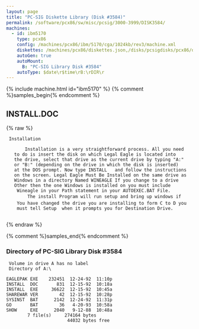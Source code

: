 ```yaml
---
layout: page
title: "PC-SIG Diskette Library (Disk #3584)"
permalink: /software/pcx86/sw/misc/pcsig/3000-3999/DISK3584/
machines:
  - id: ibm5170
    type: pcx86
    config: /machines/pcx86/ibm/5170/cga/1024kb/rev3/machine.xml
    diskettes: /machines/pcx86/diskettes.json,/disks/pcsigdisks/pcx86/diskettes.json
    autoGen: true
    autoMount:
      B: "PC-SIG Library Disk #3584"
    autoType: $date\r$time\rB:\rDIR\r
---
```


{% include machine.html id="ibm5170" %}
{% comment %}samples_begin{% endcomment %}

## INSTALL.DOC

{% raw %}
```
 Installation

       Installation is a very straightforward process. All you need
   to do is insert the disk on which Legal Eagle is located into
   the drive, select that drive as the current drive by typing "A:"
   or "B:" (depending on the drive in which the disk is inserted)
   at the DOS prompt. Now type INSTALL   and follow the instructions
   on the screen. Legal Eagle Must Be Installed on the same drive as
   Windows in a directory Named WINEAGLE If you change to a drive
   Other then the one Windows is installed on you must include
    Wineagle in your Path statement in your AUTOEXEC.BAT File.
        The install Program will run setup and bring up windows if
    You have changed the drive you are installing to form C to D you
    must tell Setup  when it prompts you for Destination Drive.


```
{% endraw %}

{% comment %}samples_end{% endcomment %}

### Directory of PC-SIG Library Disk #3584

     Volume in drive A has no label
     Directory of A:\

    EAGLEPAK EXE    232451  12-24-92  11:10p
    INSTALL  DOC       831  12-15-92  10:18a
    INSTALL  EXE     36622  12-15-92  10:45a
    SHAREWAR VER        42  12-15-92  10:28p
    SYSINST  BAT      2142  12-24-92  11:31p
    GO       BAT        36   4-20-93  10:58a
    SHOW     EXE      2040   9-12-88  10:48a
            7 file(s)     274164 bytes
                           44032 bytes free
